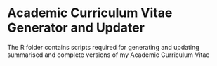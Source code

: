 # Academic Curriculum Vitae Generator and Updater

The R folder contains scripts required for generating and updating summarised and complete versions of my Academic Curriculum Vitae

